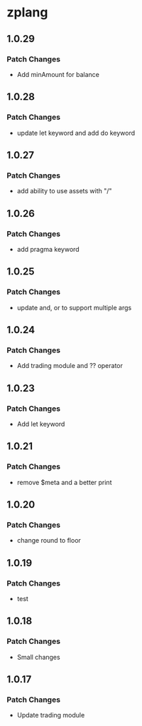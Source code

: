 # zplang

## 1.0.29

### Patch Changes

- Add minAmount for balance

## 1.0.28

### Patch Changes

- update let keyword and add do keyword

## 1.0.27

### Patch Changes

- add ability to use assets with "/"

## 1.0.26

### Patch Changes

- add pragma keyword

## 1.0.25

### Patch Changes

- update and, or to support multiple args

## 1.0.24

### Patch Changes

- Add trading module and ?? operator

## 1.0.23

### Patch Changes

- Add let keyword

## 1.0.21

### Patch Changes

- remove $meta and a better print

## 1.0.20

### Patch Changes

- change round to floor

## 1.0.19

### Patch Changes

- test

## 1.0.18

### Patch Changes

- Small changes

## 1.0.17

### Patch Changes

- Update trading module
